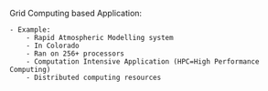 Grid Computing based Application:

    - Example:
        - Rapid Atmospheric Modelling system
        - In Colorado
        - Ran on 256+ processors
        - Computation Intensive Application (HPC=High Performance Computing)
        - Distributed computing resources